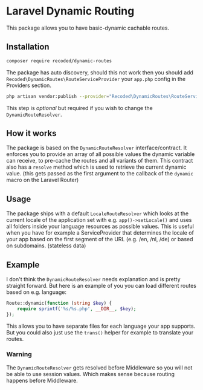 # Laravel Dynamic Routing
This package allows you to have basic-dynamic cachable routes.

## Installation
```bash
composer require recoded/dynamic-routes
```
The package has auto discovery, should this not work then you should add `Recoded\DynamicRoutes\RouteServiceProvider`
your `app.php` config in the Providers section.


```bash
php artisan vendor:publish --provider="Recoded\DynamicRoutes\RouteServiceProvider"
```
This step is _optional_ but required if you wish to change the `DynamicRouteResolver`.

## How it works
The package is based on the `DynamicRouteResolver` interface/contract. It enforces you to provide an array
of all possible values the dynamic variable can receive, to pre-cache the routes and all variants of them.
This contract also has a `resolve` method which is used to retrieve the current dynamic value.
(this gets passed as the first argument to the callback of the `dynamic` macro on the Laravel Router)

## Usage
The package ships with a default `LocaleRouteResolver` which looks at the current locale
of the application set with e.g. `app()->setLocale()` and uses all folders inside your language resources
as possible values. This is useful when you have for example a ServiceProvider that determines the locale
of your app based on the first segment of the URL (e.g. /en, /nl, /de) or based on subdomains. (stateless data)

## Example
I don't think the `DynamicRouteResolver` needs explanation and is pretty straight forward. But here is an
example of you you can load different routes based on e.g. language:
```php
Route::dynamic(function (string $key) {
    require sprintf('%s/%s.php', __DIR__, $key);
});
```
This allows you to have separate files for each language your app supports. But you could also just use
the `trans()` helper for example to translate your routes.

### Warning
The `DynamicRouteResolver` gets resolved before Middleware so you will not be able to use session values.
Which makes sense because routing happens before Middleware.
